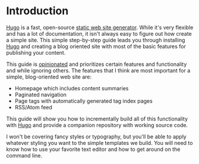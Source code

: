 # Introduction

[Hugo][hugo] is a fast, open-source [static web site generator][static-site-generator]. While it's very flexible and has
a lot of documentation, it isn't always easy to figure out how create a simple site. This simple step-by-step guide
leads you through installing [Hugo][hugo] and creating a blog oriented site with most of the basic features for
publishing your content.

This guide is [opinionated][opinionated] and prioritizes certain features and functionality and while ignoring others. The
features that I think are most important for a simple, blog-oriented web site are:

- Homepage which includes content summaries
- Paginated navigation
- Page tags with automatically generated tag index pages
- RSS/Atom feed

This guide will show you how to incrementally build all of this functionality with [Hugo][hugo] and provide a companion
repository with working source code.

I won't be covering fancy styles or typography, but you'll be able to apply whatever styling you want to the simple
templates we build. You will need to know how to use your favorite text editor and how to get around on the command
line.

<!-- ref links -->
[hugo]: https://gohugo.io/ "Hugo home page"
[opinionated]: https://basecamp.com/gettingreal/04.6-make-opinionated-software "Make Opinionated Software"
[static-site-generator]: https://www.cloudflare.com/learning/performance/static-site-generator/
